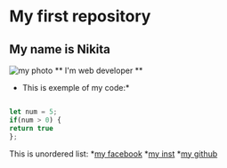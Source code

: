# My first repository
## My name is Nikita
![my photo](https://user-images.githubusercontent.com/60629407/139448835-f652c6bd-02bf-4654-8e25-9d947acf7581.png)
** I'm web developer **
* This is exemple of my  code:*
```javascript

let num = 5;
if(num > 0) {
return true
};
```
This is unordered list:
*[my facebook]()
*[my inst]()
*[my github]()
